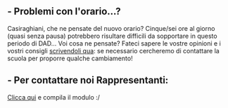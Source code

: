 ## - Problemi con l'orario...?
Casiraghiani, che ne pensate del nuovo orario? Cinque/sei ore al giorno (quasi senza pausa) potrebbero risultare difficili da sopportare in questo periodo di DAD... Voi cosa ne pensate? Fateci sapere le vostre opinioni e i vostri consigli [scrivendoli qua](https://docs.google.com/forms/d/e/1FAIpQLSc1EbZ1Dz6jYlvC-s13jKu5Y7uDGKJeHQMaZSUzzqWWrvPriA/viewform?usp=sf_link): se necessario cercheremo di contattare la scuola per proporre qualche cambiamento!

## - Per contattare noi Rappresentanti:
[Clicca qui](https://docs.google.com/forms/d/e/1FAIpQLSfKS3-fOGByvowEZ4CvDTi7U5-nvCvK1FUykII456HmZSHFjw/viewform?embedded=true) e compila il modulo :/
